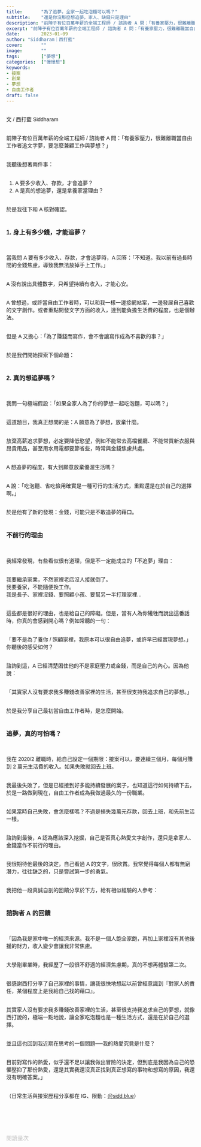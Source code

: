 ```yaml
---
title:       "為了追夢，全家一起吃泡麵可以嗎？"
subtitle:    "還是你沒那麼想追夢，家人、缺錢只是理由"
description: "前陣子有位百萬年薪的全端工程師 / 諮詢者 A 問：「有養家壓力，很難離職當自由工作者追文字夢，要怎麼兼顧工作與夢想？」..."
excerpt: "前陣子有位百萬年薪的全端工程師 / 諮詢者 A 問：「有養家壓力，很難離職當自由工作者追文字夢，要怎麼兼顧工作與夢想？」..."
date:        2023-01-09
author: "Siddharam｜西打藍"
cover:       ""
image:       ""
tags:        ["夢想"]
categories:  ["慢慢想"]
keywords:
- 接案
- 創業
- 夢想
- 自由工作者
draft: false
---
```


<article style="font-family: 'Noto Sans TC', '微軟正黑體', sans-serif; font-weight: 300;">

<br>文 / 西打藍 Siddharam<br><br>

前陣子有位百萬年薪的全端工程師 / 諮詢者 A 問：「有養家壓力，很難離職當自由工作者追文字夢，要怎麼兼顧工作與夢想？」<br><br>

我聽後想著兩件事：<br><br>
1. A 要多少收入、存款，才會追夢？<br>
2. A 是真的想追夢，還是拿養家當理由？<br><br>

於是我往下和 A 核對確認。<br><br>

<h3 class="article-h1-color">1. 身上有多少錢，才能追夢？</h3><br>

當我問 A 要有多少收入、存款，才會追夢時，A 回答：「不知道。我以前有過長時間的金錢焦慮，導致我無法放掉手上工作。」<br><br>

A 沒有說出具體數字，只希望持續有收入，才能心安。<br><br>

A 曾想過，或許當自由工作者時，可以和我一樣一邊接網站案，一邊發展自己喜歡的文字創作。或者重點開發文字方面的收入，達到能負擔生活費的程度，也是個辦法。<br><br>

但是 A 又擔心：「為了賺錢而寫作，會不會讓寫作成為不喜歡的事？」
<br><br>

於是我們開始探索下個命題：<br><br>

<h3 class="article-h1-color">2. 真的想追夢嗎？</h3><br>

我問一句極端假設：「如果全家人為了你的夢想一起吃泡麵，可以嗎？」<br><br>

這道題目，我真正想問的是：A 願意為了夢想，放棄什麼。<br><br>

放棄高薪追求夢想，必定要降低慾望，例如不能常去高檔餐廳、不能常買新衣服與昂貴用品，甚至用水用電都要節省些，時常與金錢焦慮共處。<br><br>

A 想追夢的程度，有大到願意放棄優渥生活嗎？<br><br>

A 說：「吃泡麵、省吃儉用確實是一種可行的生活方式，重點還是在於自己的選擇啊。」<br><br>

於是他有了新的發現：金錢，可能只是不敢追夢的藉口。<br><br>

<h3 class="article-h1-color">不前行的理由</h3><br>

我經常發現，有些看似很有道理，但是不一定能成立的「不追夢」理由：<br><br>

我要繼承家業，不然家裡老店沒人接就倒了。<br>
我要養家，不能隨便換工作。<br>
我是長子、家裡沒錢、要照顧小孩、要幫另一半打理家裡...<br><br>

這些都是很好的理由，也是給自己的障礙。但是，當有人為你犧牲而說出這番話時，你真的會感到開心嗎？例如常聽的一句：<br><br>

「要不是為了養你 / 照顧家裡，我原本可以很自由追夢，或許早已經實現夢想。」你聽後的感受如何？<br><br>

諮詢到這，A 已經清楚困住他的不是家庭壓力或金錢，而是自己的內心。因為他說：<br><br>

「其實家人沒有要求我多賺錢改善家裡的生活，甚至很支持我追求自己的夢想。」<br><br>

於是我分享自己最初當自由工作者時，是怎麼開始。<br><br>

<h3 class="article-h1-color">追夢，真的可怕嗎？</h3><br>

我在 2020/2 離職時，給自己設定一個期限：接案可以，要連續三個月，每個月賺到 2 萬元生活費的收入。如果失敗就回去上班。<br><br>

我最後失敗了，但是已經接到好多能持續發展的案子，也知道這行如何持續下去，於是一路做到現在，自由工作者成為我做過最久的一份職業。<br><br>

如果當時自己失敗，會怎麼樣嗎？不過是損失幾萬元存款，回去上班，和先前生活一樣。<br><br>

諮詢到最後，A 認為應該深入挖掘，自己是否真心熱愛文字創作，還只是拿家人、金錢當作不前行的理由。<br><br>

我很期待他最後的決定，自己看過 A 的文字，很欣賞。我常覺得每個人都有無窮潛力，往往缺乏的，只是嘗試第一步的勇氣。<br><br>

我把他一段真誠自剖的回饋分享於下方，給有相似經驗的人參考：<br><br>

<h3 class="article-h1-color">諮詢者 A 的回饋</h3><br>

「因為我是家中唯一的經濟來源。我不是一個人飽全家飽，再加上家裡沒有其他後援的財力，收入變少會讓我非常焦慮。<br><br>

大學剛畢業時，我經歷了一段很不舒適的經濟焦慮期，真的不想再體驗第二次。<br><br>

很感謝西打分享了自己家裡的事情，讓我很快地想起以前曾經意識到『對家人的責任，某個程度上是我給自己找的藉口』。<br><br>

其實家人沒有要求我多賺錢改善家裡的生活，甚至很支持我追求自己的夢想，就像西打說的，極端一點地說，讓全家吃泡麵也是一種生活方式，還是在於自己的選擇。<br><br>

並且這也回到我近期在思考的一個問題──我的熱愛究竟是什麼？<br><br>

目前對寫作的熱愛，似乎還不足以讓我做出冒險的決定，但到底是我因為自己的恐懼壓抑了那份熱愛，還是其實我還沒真正找到真正想寫的事物和想寫的原因，我還沒有明確答案。」<br><br>




（日常生活與接案歷程分享都在 IG、限動：<a href="https://www.instagram.com/sidd.blue/" target="_blank">@sidd.blue</a>）<br><br>


<!-- <h3 class="article-h1-color"></h3><br> -->





<br><br><br>

</article>

<div style="color: #bfbfbf; font-size: 15px;" id="busuanzi_container_page_pv">
  閱讀量<span id="busuanzi_value_page_pv"></span>次
</div>

<script src="../../js/post.js"></script>




